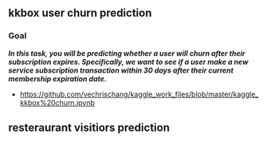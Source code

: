 ## kkbox user churn prediction

### Goal

***In this task, you will be predicting whether a user will churn after their subscription expires. Specifically, we want to see if a user make a new service subscription transaction within 30 days after their current membership expiration date.***

- https://github.com/vechrischang/kaggle_work_files/blob/master/kaggle_kkbox%20churn.ipynb

 

## resteraurant visitiors prediction

